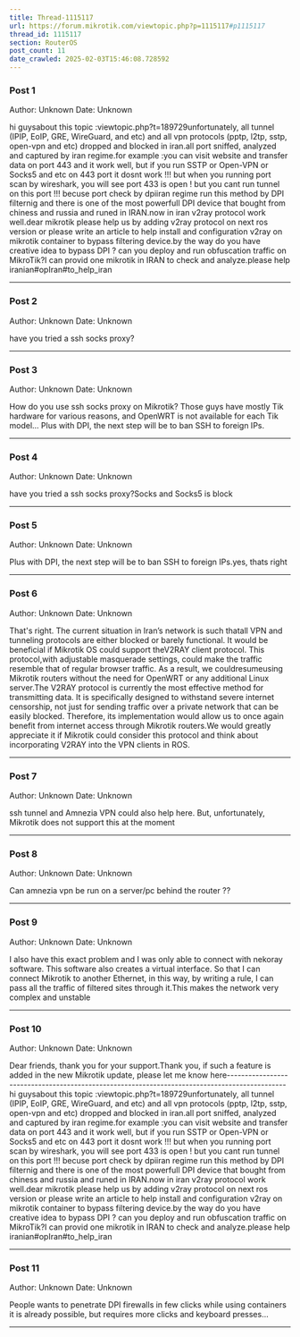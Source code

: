 ```yaml
---
title: Thread-1115117
url: https://forum.mikrotik.com/viewtopic.php?p=1115117#p1115117
thread_id: 1115117
section: RouterOS
post_count: 11
date_crawled: 2025-02-03T15:46:08.728592
---
```


### Post 1
Author: Unknown
Date: Unknown

hi guysabout this topic :viewtopic.php?t=189729unfortunately, all tunnel (IPIP, EoIP, GRE, WireGuard, and etc) and all vpn protocols (pptp, l2tp, sstp, open-vpn and etc) dropped and blocked in iran.all port sniffed, analyzed and captured by iran regime.for example :you can visit website and transfer data on port 443 and it work well, but if you run SSTP or Open-VPN or Socks5 and etc on 443 port it dosnt work !!! but when you running port scan by wireshark, you will see port 433 is open ! but you cant run tunnel on this port !!! becuse port check by dpiiran regime run this method by DPI filternig and there is one of the most powerfull DPI device that bought from chiness and russia and runed in IRAN.now in iran v2ray protocol work well.dear mikrotik please help us by adding v2ray protocol on next ros version or please write an article to help install and configuration v2ray on mikrotik container to bypass filtering device.by the way do you have creative idea to bypass DPI ? can you deploy and run obfuscation traffic on MikroTik?I can provid one mikrotik in IRAN to check and analyze.please help iranian#opIran#to_help_iran

---
### Post 2
Author: Unknown
Date: Unknown

have you tried a ssh socks proxy?

---
### Post 3
Author: Unknown
Date: Unknown

How do you use ssh socks proxy on Mikrotik? Those guys have mostly Tik hardware for various reasons, and OpenWRT is not available for each Tik model... Plus with DPI, the next step will be to ban SSH to foreign IPs.

---
### Post 4
Author: Unknown
Date: Unknown

have you tried a ssh socks proxy?Socks and Socks5 is block

---
### Post 5
Author: Unknown
Date: Unknown

Plus with DPI, the next step will be to ban SSH to foreign IPs.yes, thats right

---
### Post 6
Author: Unknown
Date: Unknown

That's right. The current situation in Iran’s network is such thatall VPN and tunneling protocols are either blocked or barely functional. It would be beneficial if Mikrotik OS could support theV2RAY client protocol. This protocol,with adjustable masquerade settings, could make the traffic resemble that of regular browser traffic. As a result, we couldresumeusing Mikrotik routers without the need for OpenWRT or any additional Linux server.The V2RAY protocol is currently the most effective method for transmitting data. It is specifically designed to withstand severe internet censorship, not just for sending traffic over a private network that can be easily blocked. Therefore, its implementation would allow us to once again benefit from internet access through Mikrotik routers.We would greatly appreciate it if Mikrotik could consider this protocol and think about incorporating V2RAY into the VPN clients in ROS.

---
### Post 7
Author: Unknown
Date: Unknown

ssh tunnel and Amnezia VPN could also help here. But, unfortunately, Mikrotik does not support this at the moment

---
### Post 8
Author: Unknown
Date: Unknown

Can amnezia vpn be run on  a server/pc behind the router ??

---
### Post 9
Author: Unknown
Date: Unknown

I also have this exact problem and I was only able to connect with nekoray software. This software also creates a virtual interface. So that I can connect Mikrotik to another Ethernet, in this way, by writing a rule, I can pass all the traffic of filtered sites through it.This makes the network very complex and unstable

---
### Post 10
Author: Unknown
Date: Unknown

Dear friends, thank you for your support.Thank you, if such a feature is added in the new Mikrotik update, please let me know here----------------------------------------------------------------------------------------------hi guysabout this topic :viewtopic.php?t=189729unfortunately, all tunnel (IPIP, EoIP, GRE, WireGuard, and etc) and all vpn protocols (pptp, l2tp, sstp, open-vpn and etc) dropped and blocked in iran.all port sniffed, analyzed and captured by iran regime.for example :you can visit website and transfer data on port 443 and it work well, but if you run SSTP or Open-VPN or Socks5 and etc on 443 port it dosnt work !!! but when you running port scan by wireshark, you will see port 433 is open ! but you cant run tunnel on this port !!! becuse port check by dpiiran regime run this method by DPI filternig and there is one of the most powerfull DPI device that bought from chiness and russia and runed in IRAN.now in iran v2ray protocol work well.dear mikrotik please help us by adding v2ray protocol on next ros version or please write an article to help install and configuration v2ray on mikrotik container to bypass filtering device.by the way do you have creative idea to bypass DPI ? can you deploy and run obfuscation traffic on MikroTik?I can provid one mikrotik in IRAN to check and analyze.please help iranian#opIran#to_help_iran

---
### Post 11
Author: Unknown
Date: Unknown

People wants to penetrate DPI firewalls in few clicks while using containers it is already possible, but requires more clicks and keyboard presses...

---
